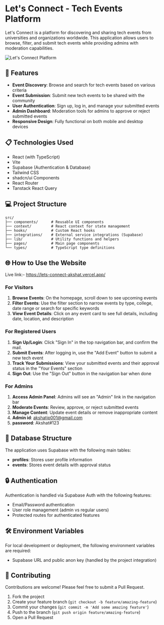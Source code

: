 
# Let's Connect - Tech Events Platform

Let's Connect is a platform for discovering and sharing tech events from universities and organizations worldwide. This application allows users to browse, filter, and submit tech events while providing admins with moderation capabilities.

![Let's Connect Platform](https://images.unsplash.com/photo-1523580494863-6f3031224c94?ixlib=rb-1.2.1&auto=format&fit=crop&w=1350&q=80)

## 🚀 Features

- **Event Discovery**: Browse and search for tech events based on various criteria
- **Event Submission**: Submit new tech events to be shared with the community
- **User Authentication**: Sign up, log in, and manage your submitted events
- **Admin Dashboard**: Moderation tools for admins to approve or reject submitted events
- **Responsive Design**: Fully functional on both mobile and desktop devices

## 📋 Technologies Used

- React (with TypeScript)
- Vite
- Supabase (Authentication & Database)
- Tailwind CSS
- shadcn/ui Components
- React Router
- Tanstack React Query


## 💻 Project Structure

```
src/
├── components/      # Reusable UI components
├── context/         # React context for state management
├── hooks/           # Custom React hooks
├── integrations/    # External service integrations (Supabase)
├── lib/             # Utility functions and helpers
├── pages/           # Main page components
└── types/           # TypeScript type definitions
```

## 🌐 How to Use the Website

Live link:- https://lets-connect-akshat.vercel.app/

### For Visitors

1. **Browse Events**: On the homepage, scroll down to see upcoming events
2. **Filter Events**: Use the filter section to narrow events by type, college, date range or search for specific keywords
3. **View Event Details**: Click on any event card to see full details, including date, location, and description

### For Registered Users

1. **Sign Up/Login**: Click "Sign In" in the top navigation bar, and confirm the mail.
2. **Submit Events**: After logging in, use the "Add Event" button to submit a new tech event
3. **Track Your Submissions**: View your submitted events and their approval status in the "Your Events" section
4. **Sign Out**: Use the "Sign Out" button in the navigation bar when done

### For Admins

1. **Access Admin Panel**: Admins will see an "Admin" link in the navigation bar
2. **Moderate Events**: Review, approve, or reject submitted events
3. **Manage Content**: Update event details or remove inappropriate content
4. **Admin id**: akshatjp001@gmail.com
5. **password**: Akshat#123

## 📝 Database Structure

The application uses Supabase with the following main tables:

- **profiles**: Stores user profile information
- **events**: Stores event details with approval status

## 🔒 Authentication

Authentication is handled via Supabase Auth with the following features:

- Email/Password authentication
- User role management (admin vs regular users)
- Protected routes for authenticated features

## 🛠️ Environment Variables

For local development or deployment, the following environment variables are required:

- Supabase URL and public anon key (handled by the project integration)

## 👥 Contributing

Contributions are welcome! Please feel free to submit a Pull Request.

1. Fork the project
2. Create your feature branch (`git checkout -b feature/amazing-feature`)
3. Commit your changes (`git commit -m 'Add some amazing feature'`)
4. Push to the branch (`git push origin feature/amazing-feature`)
5. Open a Pull Request

